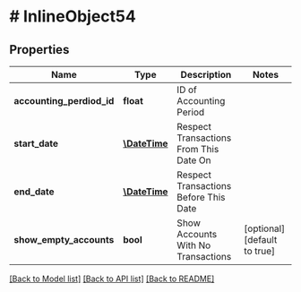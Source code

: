 # # InlineObject54

## Properties

Name | Type | Description | Notes
------------ | ------------- | ------------- | -------------
**accounting_perdiod_id** | **float** | ID of Accounting Period |
**start_date** | [**\DateTime**](\DateTime.md) | Respect Transactions From This Date On |
**end_date** | [**\DateTime**](\DateTime.md) | Respect Transactions Before This Date |
**show_empty_accounts** | **bool** | Show Accounts With No Transactions | [optional] [default to true]

[[Back to Model list]](../../README.md#models) [[Back to API list]](../../README.md#endpoints) [[Back to README]](../../README.md)

